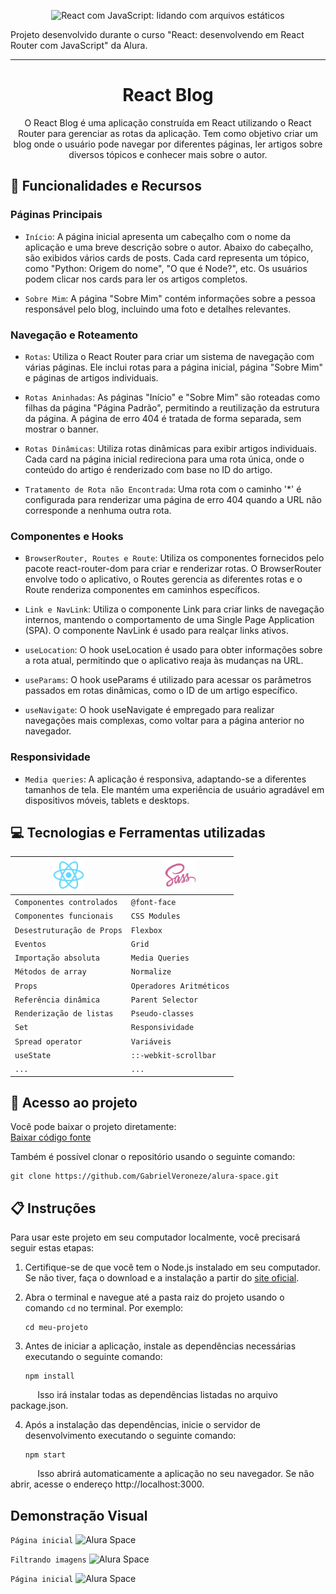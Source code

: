<p align="center"> <img src="https://imgur.com/GUdgxDe.png" alt="React com JavaScript: lidando com arquivos estáticos"> </p>
<p>Projeto desenvolvido durante o curso "React: desenvolvendo em React Router com JavaScript" da Alura.</p>

<hr>

<h1 align="center">React Blog</h1>
<p align="center">O React Blog é uma aplicação construída em React utilizando o React Router para gerenciar as rotas da aplicação. Tem como objetivo criar um blog onde o usuário pode navegar por diferentes páginas, ler artigos sobre diversos tópicos e conhecer mais sobre o autor.</p>

## :hammer: Funcionalidades e Recursos

### Páginas Principais

- `Início`: A página inicial apresenta um cabeçalho com o nome da aplicação e uma breve descrição sobre o autor. Abaixo do cabeçalho, são exibidos vários cards de posts. Cada card representa um tópico, como "Python: Origem do nome", "O que é Node?", etc. Os usuários podem clicar nos cards para ler os artigos completos.

- `Sobre Mim`: A página "Sobre Mim" contém informações sobre a pessoa responsável pelo blog, incluindo uma foto e detalhes relevantes.

### Navegação e Roteamento

- `Rotas`: Utiliza o React Router para criar um sistema de navegação com várias páginas. Ele inclui rotas para a página inicial, página "Sobre Mim" e páginas de artigos individuais.

- `Rotas Aninhadas`: As páginas "Início" e "Sobre Mim" são roteadas como filhas da página "Página Padrão", permitindo a reutilização da estrutura da página. A página de erro 404 é tratada de forma separada, sem mostrar o banner.

- `Rotas Dinâmicas`: Utiliza rotas dinâmicas para exibir artigos individuais. Cada card na página inicial redireciona para uma rota única, onde o conteúdo do artigo é renderizado com base no ID do artigo.

- `Tratamento de Rota não Encontrada`: Uma rota com o caminho '*' é configurada para renderizar uma página de erro 404 quando a URL não corresponde a nenhuma outra rota.

### Componentes e Hooks

- `BrowserRouter, Routes e Route`: Utiliza os componentes fornecidos pelo pacote react-router-dom para criar e renderizar rotas. O BrowserRouter envolve todo o aplicativo, o Routes gerencia as diferentes rotas e o Route renderiza componentes em caminhos específicos.

- `Link e NavLink`: Utiliza o componente Link para criar links de navegação internos, mantendo o comportamento de uma Single Page Application (SPA). O componente NavLink é usado para realçar links ativos.

- `useLocation`: O hook useLocation é usado para obter informações sobre a rota atual, permitindo que o aplicativo reaja às mudanças na URL.

- `useParams`: O hook useParams é utilizado para acessar os parâmetros passados em rotas dinâmicas, como o ID de um artigo específico.

- `useNavigate`: O hook useNavigate é empregado para realizar navegações mais complexas, como voltar para a página anterior no navegador.

### Responsividade

- `Media queries`: A aplicação é responsiva, adaptando-se a diferentes tamanhos de tela. Ele mantém uma experiência de usuário agradável em dispositivos móveis, tablets e desktops.

## :computer: Tecnologias e Ferramentas utilizadas

<img height="50px" src="https://raw.githubusercontent.com/devicons/devicon/master/icons/react/react-original.svg"> | <img height="50px" src="https://raw.githubusercontent.com/devicons/devicon/master/icons/sass/sass-original.svg">
| -------------------------- | ------------------------ |
| `Componentes controlados`  | `@font-face`             |
| `Componentes funcionais`   | `CSS Modules`            |
| `Desestruturação de Props` | `Flexbox`                |
| `Eventos`                  | `Grid`                   |
| `Importação absoluta`      | `Media Queries`          |
| `Métodos de array`         | `Normalize`              |
| `Props`                    | `Operadores Aritméticos` |
| `Referência dinâmica`      | `Parent Selector`        |
| `Renderização de listas`   | `Pseudo-classes`         |
| `Set`                      | `Responsividade`         |
| `Spread operator`          | `Variáveis`              |
| `useState`                 | `::-webkit-scrollbar`    |
| `...`                      | `...`                    |

## :open_file_folder: Acesso ao projeto
Você pode baixar o projeto diretamente:  
[Baixar código fonte](https://github.com/GabrielVeroneze/alura-space/archive/refs/heads/master.zip)

Também é possível clonar o repositório usando o seguinte comando:
```
git clone https://github.com/GabrielVeroneze/alura-space.git
```

## :clipboard: Instruções
Para usar este projeto em seu computador localmente, você precisará seguir estas etapas:

1. Certifique-se de que você tem o Node.js instalado em seu computador. Se não tiver, faça o download e a instalação a partir do [site oficial](https://nodejs.org/).

2. Abra o terminal e navegue até a pasta raiz do projeto usando o comando `cd` no terminal. Por exemplo:
   ```
   cd meu-projeto
   ```
3. Antes de iniciar a aplicação, instale as dependências necessárias executando o seguinte comando:
   ```
   npm install
   ```
&nbsp; &nbsp; &nbsp; &nbsp; &nbsp; &nbsp;Isso irá instalar todas as dependências listadas no arquivo package.json.

4. Após a instalação das dependências, inicie o servidor de desenvolvimento executando o seguinte comando:
   ```
   npm start
   ```
&nbsp; &nbsp; &nbsp; &nbsp; &nbsp; &nbsp;Isso abrirá automaticamente a aplicação no seu navegador. Se não abrir, acesse o endereço http://localhost:3000.
<br>

## Demonstração Visual
`Página inicial`
![Alura Space](https://imgur.com/PIWRr4d.png)

`Filtrando imagens`
![Alura Space](https://github.com/GabrielVeroneze/alura-space/assets/95183901/c46ed158-9a29-4836-8169-5b4e8429bfcc)

`Página inicial`
![Alura Space](https://imgur.com/vNuOpzj.png)
